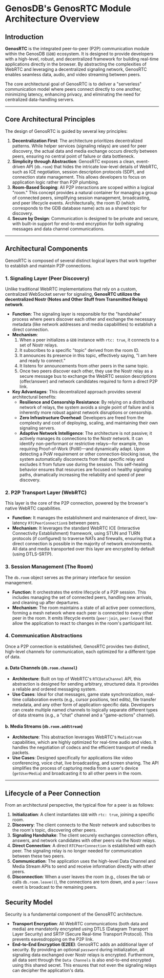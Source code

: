 # GenosDB's GenosRTC Module Architecture Overview

## Introduction

**GenosRTC** is the integrated peer-to-peer (P2P) communication module within the GenosDB (`GDB`) ecosystem. It is designed to provide developers with a high-level, robust, and decentralized framework for building real-time applications directly in the browser. By abstracting the complexities of WebRTC and leveraging a decentralized signaling network, GenosRTC enables seamless data, audio, and video streaming between peers.

The core architectural goal of GenosRTC is to deliver a "serverless" communication model where peers connect directly to one another, minimizing latency, enhancing privacy, and eliminating the need for centralized data-handling servers.

---

## Core Architectural Principles

The design of GenosRTC is guided by several key principles:

1.  **Decentralization First**: The architecture prioritizes decentralized patterns. While helper services (signaling relays) are used for peer discovery, the actual data and media exchange occurs directly between peers, ensuring no central point of failure or data bottleneck.
2.  **Simplicity through Abstraction**: GenosRTC exposes a clean, event-driven API (`db.room`) that hides the intricate low-level details of WebRTC, such as ICE negotiation, session description protocols (SDP), and connection state management. This allows developers to focus on application logic rather than P2P plumbing.
3.  **Room-Based Scoping**: All P2P interactions are scoped within a logical "room." This concept provides a natural container for managing a group of connected peers, simplifying session management, broadcasting, and peer lifecycle events. Architecturally, the room ID (which corresponds to the GDB database name) acts as a shared topic for discovery.
4.  **Secure by Design**: Communication is designed to be private and secure, with built-in support for end-to-end encryption for both signaling messages and data channel communications.

---

## Architectural Components

GenosRTC is composed of several distinct logical layers that work together to establish and maintain P2P connections.

### 1. Signaling Layer (Peer Discovery)

Unlike traditional WebRTC implementations that rely on a custom, centralized WebSocket server for signaling, **GenosRTC utilizes the decentralized Nostr (Notes and Other Stuff from Transmitted Relays) network**.

-   **Function**: The signaling layer is responsible for the "handshake" process where peers discover each other and exchange the necessary metadata (like network addresses and media capabilities) to establish a direct connection.
-   **Mechanism**:
    1.  When a peer initializes a `GDB` instance with `rtc: true`, it connects to a set of Nostr relays.
    2.  It subscribes to a specific "topic" derived from the room ID.
    3.  It announces its presence in this topic, effectively saying, "I am here and ready to connect."
    4.  It listens for announcements from other peers in the same topic.
    5.  Once two peers discover each other, they use the Nostr relay as a secure message bus to exchange the WebRTC session descriptions (offer/answer) and network candidates required to form a direct P2P link.
-   **Key Advantages**: This decentralized approach provides several architectural benefits:
    -   **Resilience and Censorship Resistance**: By relying on a distributed network of relays, the system avoids a single point of failure and is inherently more robust against network disruptions or censorship.
    -   **Zero Infrastructure Overhead**: Developers are freed from the complexity and cost of deploying, scaling, and maintaining their own signaling servers.
    -   **Adaptive Network Intelligence**: The architecture is not passive; it actively manages its connections to the Nostr network. It can identify non-performant or restrictive relays—for example, those requiring Proof-of-Work (PoW)—and dynamically adapt. Upon detecting a PoW requirement or other connection-blocking issue, the system automatically disconnects from that specific relay and excludes it from future use during the session. This self-healing behavior ensures that resources are focused on healthy signaling paths, dramatically increasing the reliability and speed of peer discovery.

### 2. P2P Transport Layer (WebRTC)

This layer is the core of the P2P connection, powered by the browser's native WebRTC capabilities.

-   **Function**: It manages the establishment and maintenance of direct, low-latency `RTCPeerConnection`s between peers.
-   **Mechanism**: It leverages the standard WebRTC ICE (Interactive Connectivity Establishment) framework, using STUN and TURN protocols (if configured) to traverse NATs and firewalls, ensuring that a direct connection is possible in the majority of network environments. All data and media transported over this layer are encrypted by default (using DTLS-SRTP).

### 3. Session Management (The Room)

The `db.room` object serves as the primary interface for session management.

-   **Function**: It orchestrates the entire lifecycle of a P2P session. This includes managing the set of connected peers, handling new arrivals, and cleaning up after departures.
-   **Mechanism**: The room maintains a state of all active peer connections, forming a mesh network where each peer is connected to every other peer in the room. It emits lifecycle events (`peer:join`, `peer:leave`) that allow the application to react to changes in the room's participant list.

### 4. Communication Abstractions

Once a P2P connection is established, GenosRTC provides two distinct, high-level channels for communication, each optimized for a different type of data.

#### a. Data Channels (`db.room.channel`)

-   **Architecture**: Built on top of WebRTC's `RTCDataChannel` API, this abstraction is designed for sending arbitrary, structured data. It provides a reliable and ordered messaging system.
-   **Use Cases**: Ideal for chat messages, game state synchronization, real-time collaboration events (e.g., cursor positions, text edits), file transfer metadata, and any other form of application-specific data. Developers can create multiple named channels to logically separate different types of data streams (e.g., a "chat" channel and a "game-actions" channel).

#### b. Media Streams (`db.room.addStream`)

-   **Architecture**: This abstraction leverages WebRTC's `MediaStream` capabilities, which are highly optimized for real-time audio and video. It handles the negotiation of codecs and the efficient transport of media packets.
-   **Use Cases**: Designed specifically for applications like video conferencing, voice chat, live broadcasting, and screen sharing. The API simplifies the process of capturing media from a user's device (`getUserMedia`) and broadcasting it to all other peers in the room.

---

## Lifecycle of a Peer Connection

From an architectural perspective, the typical flow for a peer is as follows:

1.  **Initialization**: A client instantiates `GDB` with `rtc: true`, joining a specific room.
2.  **Discovery**: The client connects to the Nostr network and subscribes to the room's topic, discovering other peers.
3.  **Signaling Handshake**: The client securely exchanges connection offers, answers, and network candidates with other peers via the Nostr relays.
4.  **Direct Connection**: A direct `RTCPeerConnection` is established with each peer. The signaling relay is no longer needed for communication between these two peers.
5.  **Communication**: The application uses the high-level Data Channel and Media Stream APIs to send and receive information directly with other peers.
6.  **Disconnection**: When a user leaves the room (e.g., closes the tab or calls `db.room.leave()`), the connections are torn down, and a `peer:leave` event is broadcast to the remaining peers.

## Security Model

Security is a fundamental component of the GenosRTC architecture.

-   **Transport Encryption**: All WebRTC communications (both data and media) are mandatorily encrypted using DTLS (Datagram Transport Layer Security) and SRTP (Secure Real-time Transport Protocol). This prevents eavesdropping on the P2P link.
-   **End-to-End Encryption (E2EE)**: GenosRTC adds an additional layer of security. By providing an optional `password` during initialization, all signaling data exchanged over Nostr relays is encrypted. Furthermore, all data sent through the `Data Channels` is also end-to-end encrypted using this shared secret. This ensures that not even the signaling relays can decipher the application's data.